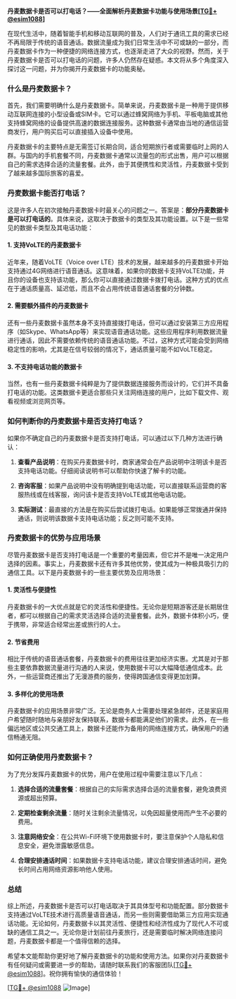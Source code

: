 **丹麦数据卡是否可以打电话？——全面解析丹麦数据卡功能与使用场景[[TG💪+ @esim1088](https://t.me/s/esim1088)]**

在现代生活中，随着智能手机和移动互联网的普及，人们对于通讯工具的需求已经不再局限于传统的语音通话。数据流量成为我们日常生活中不可或缺的一部分，而丹麦数据卡作为一种便捷的网络连接方式，也逐渐走进了大众的视野。然而，关于丹麦数据卡是否可以打电话的问题，许多人仍然存在疑惑。本文将从多个角度深入探讨这一问题，并为你揭开丹麦数据卡的功能奥秘。

### 什么是丹麦数据卡？

首先，我们需要明确什么是丹麦数据卡。简单来说，丹麦数据卡是一种用于提供移动互联网连接的小型设备或SIM卡。它可以通过蜂窝网络为手机、平板电脑或其他支持蜂窝网络的设备提供高速的数据连接服务。这种数据卡通常由当地的通信运营商发行，用户购买后可以直接插入设备中使用。

丹麦数据卡的主要特点是无需签订长期合同，适合短期旅行者或需要临时上网的人群。与国内的手机套餐不同，丹麦数据卡通常以流量包的形式出售，用户可以根据自己的需求选择合适的流量套餐。此外，由于其便携性和灵活性，丹麦数据卡受到了越来越多国际旅客的喜爱。

### 丹麦数据卡能否打电话？

这是许多人在初次接触丹麦数据卡时最关心的问题之一。答案是：**部分丹麦数据卡是可以打电话的**。具体来说，这取决于数据卡的类型及其功能设置。以下是一些常见的数据卡类型及其电话功能：

#### 1. 支持VoLTE的丹麦数据卡

近年来，随着VoLTE（Voice over LTE）技术的发展，越来越多的丹麦数据卡开始支持通过4G网络进行语音通话。这意味着，如果你的数据卡支持VoLTE功能，并且你的设备也支持该功能，那么你可以直接通过数据卡拨打电话。这种方式的优点在于通话质量高、延迟低，而且不会占用传统语音通话套餐的分钟数。

#### 2. 需要额外插件的丹麦数据卡

还有一些丹麦数据卡虽然本身不支持直接拨打电话，但可以通过安装第三方应用程序（如Skype、WhatsApp等）来实现语音通话功能。这些应用程序利用数据流量进行通话，因此不需要依赖传统的语音通话功能。不过，这种方式可能会受到网络稳定性的影响，尤其是在信号较弱的情况下，通话质量可能不如VoLTE稳定。

#### 3. 不支持电话功能的数据卡

当然，也有一些丹麦数据卡纯粹是为了提供数据连接服务而设计的，它们并不具备打电话的功能。这类数据卡更适合那些只关注网络连接的用户，比如下载文件、观看视频或浏览网页等。

### 如何判断你的丹麦数据卡是否支持打电话？

如果你不确定自己的丹麦数据卡是否支持打电话，可以通过以下几种方法进行确认：

1. **查看产品说明**：在购买丹麦数据卡时，商家通常会在产品说明中注明该卡是否支持电话功能。仔细阅读说明书可以帮助你快速了解卡的功能。

2. **咨询客服**：如果产品说明中没有明确提到电话功能，可以直接联系运营商的客服热线或在线客服，询问该卡是否支持VoLTE或其他电话功能。

3. **实际测试**：最直接的方法是在购买后尝试拨打电话。如果能够正常拨通并保持通话，则说明该数据卡支持电话功能；反之则可能不支持。

### 丹麦数据卡的优势与应用场景

尽管丹麦数据卡是否支持打电话是一个重要的考量因素，但它并不是唯一决定用户选择的因素。事实上，丹麦数据卡还有许多其他优势，使其成为一种极具吸引力的通信工具。以下是丹麦数据卡的一些主要优势及应用场景：

#### 1. 灵活性与便捷性

丹麦数据卡的一大优点就是它的灵活性和便捷性。无论你是短期游客还是长期居住者，都可以根据自己的需求灵活选择合适的流量套餐。此外，数据卡体积小巧，便于携带，非常适合经常出差或旅行的人士。

#### 2. 节省费用

相比于传统的语音通话套餐，丹麦数据卡的费用往往更加经济实惠。尤其是对于那些主要依靠数据流量进行沟通的人来说，使用数据卡可以大幅降低通信成本。此外，一些运营商还推出了无漫游费的服务，使得跨国通信变得更加划算。

#### 3. 多样化的使用场景

丹麦数据卡的应用场景非常广泛。无论是商务人士需要处理紧急邮件，还是家庭用户希望随时随地与亲朋好友保持联系，数据卡都能满足他们的需求。此外，在一些偏远地区或公共交通工具上，数据卡还能作为备用的网络连接方式，确保用户的通信畅通无阻。

### 如何正确使用丹麦数据卡？

为了充分发挥丹麦数据卡的优势，用户在使用过程中需要注意以下几点：

1. **选择合适的流量套餐**：根据自己的实际需求选择合适的流量套餐，避免浪费资源或超出预算。

2. **定期检查剩余流量**：随时关注剩余流量情况，以免因超量使用而产生不必要的费用。

3. **注意网络安全**：在公共Wi-Fi环境下使用数据卡时，要注意保护个人隐私和信息安全，避免泄露敏感信息。

4. **合理安排通话时间**：如果数据卡支持电话功能，建议合理安排通话时间，避免长时间占用网络资源影响他人使用。

### 总结

综上所述，丹麦数据卡是否可以打电话取决于其具体型号和功能配置。部分数据卡支持通过VoLTE技术进行高质量语音通话，而另一些则需要借助第三方应用实现通话功能。无论如何，丹麦数据卡以其灵活性、便捷性和经济性成为了现代人不可或缺的通信工具之一。无论你是计划前往丹麦旅行，还是需要临时解决网络连接问题，丹麦数据卡都是一个值得信赖的选择。

希望本文能帮助你更好地了解丹麦数据卡的功能和使用方法。如果你对丹麦数据卡有任何疑问或需要进一步的帮助，请随时联系我们的客服团队[[TG💪+ @esim1088](https://t.me/s/esim1088)]。祝你拥有愉快的通信体验！

[[TG💪+ @esim1088](https://t.me/s/esim1088) ![Image](https://i.postimg.cc/4NQfJmqS/Snipaste-2025-05-13-00-14-12.png)]